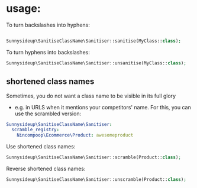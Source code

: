 # usage:

To turn backslashes into hyphens:
```php

Sunnysideup\SanitiseClassName\Sanitiser::sanitise(MyClass::class);
```

To turn hyphens into backslashes:
```php
Sunnysideup\SanitiseClassName\Sanitiser::unsanitise(MyClass::class);
```

## shortened class names
Sometimes, you do not want a class name to be visible in its full glory 
- e.g. in URLS when it mentions your competitors' name.
For this, you can use the scrambled version:

```yml
Sunnysideup\SanitiseClassName\Sanitiser:
  scramble_registry:
    Nincompoop\Ecommerce\Product: awesomeproduct
```

Use shortened class names:
```php
Sunnysideup\SanitiseClassName\Sanitiser::scramble(Product::class);
```

Reverse shortened class names:
```php
Sunnysideup\SanitiseClassName\Sanitiser::unscramble(Product::class);
```
